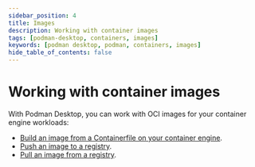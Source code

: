 ```yaml
---
sidebar_position: 4
title: Images
description: Working with container images
tags: [podman-desktop, containers, images]
keywords: [podman desktop, podman, containers, images]
hide_table_of_contents: false
---
```


# Working with container images

With Podman Desktop, you can work with OCI images for your container engine workloads:

- [Build an image from a Containerfile on your container engine](/docs/containers/images/building-an-image).
- [Push an image to a registry](/docs/containers/images/pushing-an-image-to-a-registry).
- [Pull an image from a registry](/docs/containers/images/pulling-an-image).
